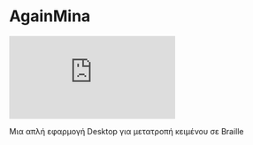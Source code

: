 # AgainMina

[![Downloads](https://github.com/SynergOps/AgainMina/releases/download/v0.9/AgainMina-v0.9.jar)](https://github.com/SynergOps/AgainMina/releases/download/v0.9/AgainMina-v0.9.jar)

Μια απλή εφαρμογή Desktop για μετατροπή κειμένου σε Braille

